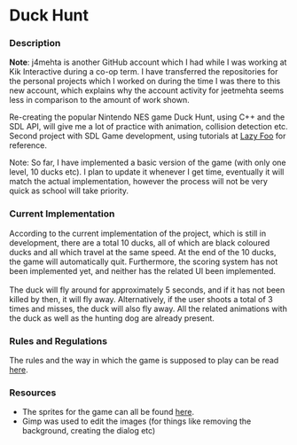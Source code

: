 Duck Hunt
========

<h3><b>Description</h3></b>
<b>Note</b>: j4mehta is another GitHub account which I had while I was working at Kik Interactive during a co-op term. I have transferred the repositories for the personal projects which I worked on during the time I was there to this new account, which explains why the account activity for jeetmehta seems less in comparison to the amount of work shown.<br>

Re-creating the popular Nintendo NES game Duck Hunt, using C++ and the SDL API, will give me a lot of practice with animation, collision detection etc. Second project with SDL Game development, using tutorials at <a href = "http://www.lazyfoo.net">Lazy Foo</a> for reference.

Note: So far, I have implemented a basic version of the game (with only one level, 10 ducks etc). I plan to update it whenever I get time, eventually it will match the actual implementation, however the process will not be very quick as school will take priority.

<h3><b>Current Implementation</h3></b>
According to the current implementation of the project, which is still in development, there are a total 10 ducks, all of which are black coloured ducks and all which travel at the same speed. At the end of the 10 ducks, the game will automatically quit. Furthermore, the scoring system has not been implemented yet, and neither has the related UI been implemented. 
<br><br>
The duck will fly around for approximately 5 seconds, and if it has not been killed by then, it will fly away. Alternatively, if the user shoots a total of 3 times and misses, the duck will also fly away. All the related animations with the duck as well as the hunting dog are already present.

<h3><b>Rules and Regulations</h3></b>
The rules and the way in which the game is supposed to play can be read <a href = "http://en.wikipedia.org/wiki/Duck_Hunt">here</a>.


<h3><b>Resources</h3></b>
  <ul>
    <li>The sprites for the game can all be found <a href = "http://spriters-resource.com">here</a>.</li>
    <li>Gimp was used to edit the images (for things like removing the background, creating the dialog etc)</li>
  </ul>
